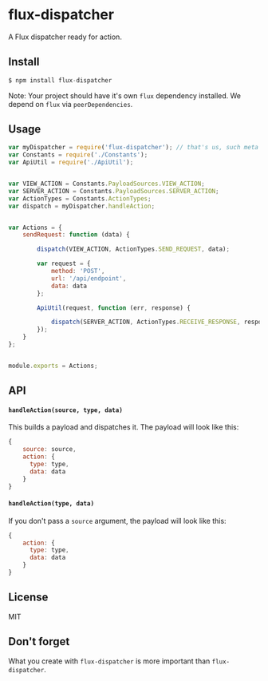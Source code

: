 # flux-dispatcher

A Flux dispatcher ready for action.


## Install

```js
$ npm install flux-dispatcher
```

Note: Your project should have it's own `flux` dependency installed. We depend
on `flux` via `peerDependencies`.

## Usage

```js
var myDispatcher = require('flux-dispatcher'); // that's us, such meta
var Constants = require('./Constants');
var ApiUtil = require('./ApiUtil');


var VIEW_ACTION = Constants.PayloadSources.VIEW_ACTION;
var SERVER_ACTION = Constants.PayloadSources.SERVER_ACTION;
var ActionTypes = Constants.ActionTypes;
var dispatch = myDispatcher.handleAction;


var Actions = {
    sendRequest: function (data) {

        dispatch(VIEW_ACTION, ActionTypes.SEND_REQUEST, data);

        var request = {
            method: 'POST',
            url: '/api/endpoint',
            data: data
        };

        ApiUtil(request, function (err, response) {

            dispatch(SERVER_ACTION, ActionTypes.RECEIVE_RESPONSE, response);
        });
    }
};


module.exports = Actions;
```


## API

#### `handleAction(source, type, data)`

This builds a payload and dispatches it. The payload will look like this:

```js
{
    source: source,
    action: {
      type: type,
      data: data
    }
}
```

#### `handleAction(type, data)`

If you don't pass a `source` argument, the payload will look like this:

```js
{
    action: {
      type: type,
      data: data
    }
}
```


## License

MIT


## Don't forget

What you create with `flux-dispatcher` is more important than `flux-dispatcher`.

